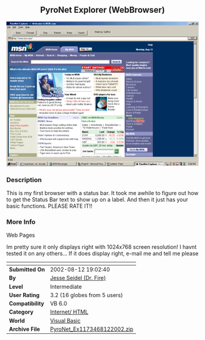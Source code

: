 ﻿<div align="center">

## PyroNet Explorer \(WebBrowser\)

<img src="PIC200281222114286.gif">
</div>

### Description

This is my first browser with a status bar. It took me awhile to figure out how to get the Status Bar text to show up on a label. And then it just has your basic functions. PLEASE RATE IT!!
 
### More Info
 
Web Pages

Im pretty sure it only displays right with 1024x768 screen resolution! I havnt tested it on any others... If it does display right, e-mail me and tell me please


<span>             |<span>
---                |---
**Submitted On**   |2002-08-12 19:02:40
**By**             |[Jesse Seidel \(Dr\. Fire\)](https://github.com/Planet-Source-Code/PSCIndex/blob/master/ByAuthor/jesse-seidel-dr-fire.md)
**Level**          |Intermediate
**User Rating**    |3.2 (16 globes from 5 users)
**Compatibility**  |VB 6\.0
**Category**       |[Internet/ HTML](https://github.com/Planet-Source-Code/PSCIndex/blob/master/ByCategory/internet-html__1-34.md)
**World**          |[Visual Basic](https://github.com/Planet-Source-Code/PSCIndex/blob/master/ByWorld/visual-basic.md)
**Archive File**   |[PyroNet\_Ex1173468122002\.zip](https://github.com/Planet-Source-Code/jesse-seidel-dr-fire-pyronet-explorer-webbrowser__1-37892/archive/master.zip)









